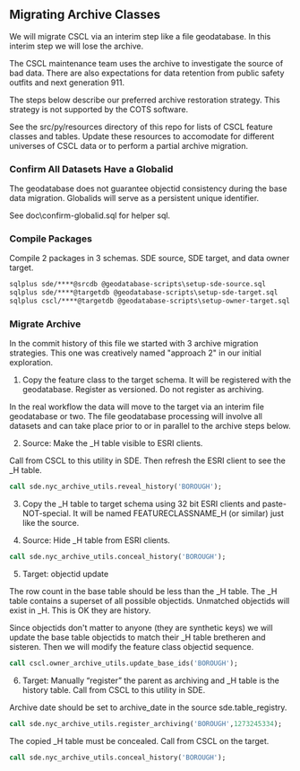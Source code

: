 ## Migrating Archive Classes

We will migrate CSCL via an interim step like a file geodatabase.  In this interim step we will lose the archive.

The CSCL maintenance team uses the archive to investigate the source of bad data.  There are also expectations for data retention from public safety outfits and next generation 911.

The steps below describe our preferred archive restoration strategy. This strategy is not supported by the COTS software.

See the src/py/resources directory of this repo for lists of CSCL feature classes and tables.  Update these resources to accomodate for different universes of CSCL data or to perform a partial archive migration.

### Confirm All Datasets Have a Globalid

The geodatabase does not guarantee objectid consistency during the base data migration. Globalids will serve as a persistent unique identifier.

See doc\confirm-globalid.sql for helper sql.

### Compile Packages

Compile 2 packages in 3 schemas. SDE source, SDE target, and data owner target.

```bat
sqlplus sde/****@srcdb @geodatabase-scripts\setup-sde-source.sql
sqlplus sde/****@targetdb @geodatabase-scripts\setup-sde-target.sql
sqlplus cscl/****@targetdb @geodatabase-scripts\setup-owner-target.sql
```

### Migrate Archive

In the commit history of this file we started with 3 archive migration strategies. This one was creatively named "approach 2" in our initial exploration.

1.	Copy the feature class to the target schema. It will be registered with the geodatabase. Register as versioned.  Do not register as archiving.

In the real workflow the data will move to the target via an interim file geodatabase or two. The file geodatabase processing will involve all datasets and can take place prior to or in parallel to the archive steps below.

2.	Source: Make the _H table visible to ESRI clients.

Call from CSCL to this utility in SDE. Then refresh the ESRI client to see the _H table.

```sql
call sde.nyc_archive_utils.reveal_history('BOROUGH');
```

3.	Copy the _H table to target schema using 32 bit ESRI clients and paste-NOT-special. It will be named FEATURECLASSNAME_H (or similar) just like the source.

4. Source: Hide _H table from ESRI clients.

```sql
call sde.nyc_archive_utils.conceal_history('BOROUGH');
```

5. Target: objectid update 

The row count in the base table should be less than the _H table. The _H table contains a superset of all possible objectids. Unmatched objectids will exist in _H. This is OK they are history.

Since objectids don't matter to anyone (they are synthetic keys) we will update the base table objectids to match their _H table bretheren and sisteren. Then we will modify the feature class objectid sequence.

```sql
call cscl.owner_archive_utils.update_base_ids('BOROUGH');
```

6. Target: Manually “register” the parent as archiving and _H table is the history table.  Call from CSCL to this utility in SDE.

Archive date should be set to archive_date in the source sde.table_registry. 

```sql
call sde.nyc_archive_utils.register_archiving('BOROUGH',1273245334);
```

The copied _H table must be concealed. Call from CSCL on the target.

```sql
call sde.nyc_archive_utils.conceal_history('BOROUGH');
```
